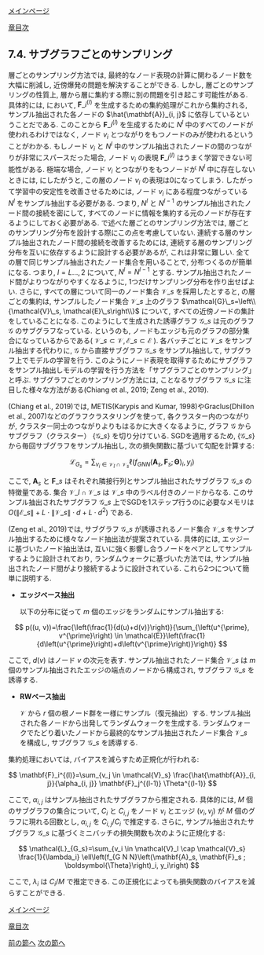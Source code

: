 [メインページ](../../index.markdown)

[章目次](./chap7.md)
## 7.4. サブグラフごとのサンプリング

層ごとのサンプリング方法では, 最終的なノード表現の計算に関わるノード数を大幅に削減し, 近傍爆発の問題を解決することができる. しかし, 層ごとのサンプリングの性質上, 層から層に集約する際に別の問題を引き起こす可能性がある. 具体的には, において,  $\mathbf{F}\_i^{(l)}$ を生成するための集約処理がこれから集約される, サンプル抽出された各ノードの $\hat{\mathbf{A}}_{i, j}$ に依存しているということだである. このことから $\mathbf{F}\_i^{(l)}$ を生成するために $N^l$ 中のすべてのノードが使われるわけではなく, ノード $v_i$ とつながりをもつノードのみが使われるということがわかる. もしノード $v_i$ と $N^l$ 中のサンプル抽出されたノードの間のつながりが非常にスパースだった場合, ノード $v_i$ の表現 $\mathbf{F}\_i^{(l)}$ はうまく学習できない可能性がある. 極端な場合, ノード $v_i$ とつながりをもつノードが $N^l$ 中に存在しないときには, にしたがうと, この層のノード $v_i$ の表現は0になってしまう. したがって学習中の安定性を改善させるためには, ノード $v_i$ にある程度つながっている $N^l$ をサンプル抽出する必要がある. つまり,  $N^l$ と $N^{l-1}$ のサンプル抽出されたノード間の接続を密にして, すべてのノードに情報を集約する元のノードが存在するようにしておく必要がある. で述べた層ごとのサンプリング方法では, 層ごとのサンプリング分布を設計する際にこの点を考慮していない. 連続する層のサンプル抽出されたノード間の接続を改善するためには, 連続する層のサンプリング分布を互いに依存するように設計する必要があるが, これは非常に難しい. 全ての層で同じサンプル抽出されたノード集合を用いることで, 分布つくるのが簡単になる. つまり,  $l=L \ldots, 2$ について,  $N^{l}=N^{l-1}$ とする. サンプル抽出されたノード間がよりつながりやすくなるように, 1つだけサンプリング分布を作り出せばよい. さらに, すべての層について同一のノード集合 $\mathcal{V}\_s$ を採用したとすると, の層ごとの集約は, サンプルしたノード集合 $\mathcal{V}\_s$ 上のグラフ $\mathcal{G}\_s=\left\\{\mathcal{V}\_s, \mathcal{E}\_s\right\\}$ について, すべての近傍ノードの集計をしていることになる. このようにして生成された誘導グラフ $\mathcal{G}\_s$ は元のグラフ $\mathcal{G}$ のサブグラフなっている. というのも, ノードもエッジも元のグラフの部分集合になっているからである( $\mathcal{V}\_s \subset \mathcal{V}, \mathcal{E}\_s \subset \mathcal{E}$ ). 各バッチごとに $\mathcal{V}\_s$ をサンプル抽出する代わりに,  $\mathcal{G}$ から直接サブグラフ $\mathcal{G}\_s$ をサンプル抽出して, サブグラフ上でモデルの学習を行う. このようにノード表現を取得するためにサブグラフをサンプル抽出しモデルの学習を行う方法を「サブグラフごとのサンプリング」と呼ぶ. サブグラフごとのサンプリング方法には, ことなるサブグラフ $\mathcal{G}\_s$ に注目した様々な方法がある(Chiang et al., 2019; Zeng et al., 2019).

(Chiang et al., 2019)では, METIS(Karypis and Kumar, 1998)やGraclus(Dhillon et al., 2007)などのグラフクラスタリングを使って, 各クラスター内のつながりが, クラスター同士のつながりよりもはるかに大きくなるように, グラフ $\mathcal{G}$ からサブグラフ（クラスター） $\{\mathcal{G}\_s\}$ を切り分けている. SGDを適用するため,  $\{\mathcal{G}\_s\}$ から毎回サブグラフをサンプル抽出し, 次の損失関数に基づいて勾配を計算する:

 

$$
 \mathcal{L}_{G_s}=\sum_{v_i \in \mathcal{V}_I \cap \mathcal{V}_s} \ell\left(f_{G N N}\left(\mathbf{A}_s, \mathbf{F}_s ; \boldsymbol{\Theta}\right)_i, y_i\right) $$


 

ここで, $\mathbf{A}_s$ と $\mathbf{F}\_s$ はそれぞれ隣接行列とサンプル抽出されたサブグラフ $\mathcal{G}\_s$ の特徴量である. 集合 $\mathcal{V}\_I \cap \mathcal{V}\_s$ は $\mathcal{V}\_s$ 中のラベル付きのノードからなる. このサンプル抽出されたサブグラフ $\mathcal{G}\_s$ 上でSGDを1ステップ行うのに必要なメモリは $O\left(\left\|\mathcal{E}\_s\right\|+L \cdot\left\|\mathcal{V}\_s\right\| \cdot d+L \cdot d^{2}\right)$ である.

(Zeng et al., 2019)では, サブグラフ $\mathcal{G}\_s$ が誘導されるノード集合 $\mathcal{V}\_s$ をサンプル抽出するために様々なノード抽出法が提案されている. 具体的には, エッジーに基づいたノード抽出法は, 互いに強く影響し合うノードをペアとしてサンプルするように設計されており, ランダムウォークに基づいた方法では, サンプル抽出されたノード間がより接続するように設計されている. これら2つについて簡単に説明する.

-   **エッジベース抽出**

    以下の分布に従って $m$ 個のエッジをランダムにサンプル抽出する:

     

$$
 p((u, v))=\frac{\left(\frac{1}{d(u)+d(v)}\right)}{\sum_{\left(u^{\prime}, v^{\prime}\right) \in \mathcal{E}}\left(\frac{1}{d\left(u^{\prime}\right)+d\left(v^{\prime}\right)}\right)} $$


  ここで,  $d(v)$ はノード $v$ の次元を表す. サンプル抽出されたノード集合 $\mathcal{V}\_s$ は $m$ 個のサンプル抽出されたエッジの端点のノードから構成され, サブグラフ $\mathcal{G}\_s$ を誘導する.

-   **RWベース抽出**

     $\mathcal{V}$ から $r$ 個の根ノード群を一様にサンプル（復元抽出）する. サンプル抽出された各ノードから出発してランダムウォークを生成する. ランダムウォークでたどり着いたノードから最終的なサンプル抽出されたノード集合 $\mathcal{V}\_s$ を構成し, サブグラフ $\mathcal{G}\_s$ を誘導する.

集約処理においては, バイアスを減らすため正規化が行われる:

 

$$
 \mathbf{F}_i^{(l)}=\sum_{v_j \in \mathcal{V}_s} \frac{\hat{\mathbf{A}}_{i, j}}{\alpha_{i, j}} \mathbf{F}_j^{(l-1)} \Theta^{(l-1)} $$


 

ここで,  $\alpha_{i, j}$ はサンプル抽出されたサブグラフから推定される. 具体的には,  $M$ 個のサブグラフの集合について,  $C_i$ と $C_{i,j}$ をノード $v_i$ とエッジ $(v_i, v_j)$ が $M$ 個のグラフに現れる回数とし,  $\alpha_{i, j}$ を $C_{i,j}/C_i$ で推定する. さらに, サンプル抽出されたサブグラフ $\mathcal{G}\_s$ に基づくミニバッチの損失関数も次のように正規化する:

 

$$
 \mathcal{L}_{G_s}=\sum_{v_i \in \mathcal{V}_l \cap \mathcal{V}_s} \frac{1}{\lambda_i} \ell\left(f_{G N N}\left(\mathbf{A}_s, \mathbf{F}_s ; \boldsymbol{\Theta}\right)_i, y_i\right) $$


 

ここで,  $\lambda_i$ は $C_i/M$ で推定できる. この正規化によっても損失関数のバイアスを減らすことができる.


[メインページ](../../index.markdown)

[章目次](./chap7.md)

[前の節へ](./subsection_03.md) [次の節へ](./subsection_05.md)


